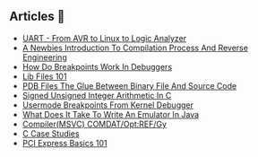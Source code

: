 
## Articles 🌱

- [UART - From AVR to Linux to Logic Analyzer](https://github.com/vineelk1256/Projects/blob/main/articles/UART-From-AVR-to-Linux-to-Logic-Analyzer/Readme.md)
- [A Newbies Introduction To Compilation Process And Reverse Engineering](https://github.com/vineelk1256/Projects/blob/main/articles/a-newbies-introduction-to-compilation-process-and-reverse-engineering/Readme.md)
- [How Do Breakpoints Work In Debuggers](https://github.com/vineelk1256/Projects/blob/main/articles/How-Do-Breakpoints-Work-In-Debuggers/Readme.md)
- [Lib Files 101](https://github.com/vineelk1256/Projects/blob/main/articles/Lib-Files-101/Readme.md)
- [PDB Files The Glue Between Binary File And Source Code](https://github.com/vineelk1256/Projects/blob/main/articles/PDB-Files-The-glue-between-the-binary-file-and-source-code/Readme.md)
- [Signed Unsigned Integer Arithmetic In C](https://github.com/vineelk1256/Projects/blob/main/articles/Signed-Unsigned-Integer-Arithmetic-in-C/Readme.md)
- [Usermode Breakpoints From Kernel Debugger](https://github.com/vineelk1256/Projects/blob/main/articles/Usermode-Breakpoints-From-KD/Readme.md)
- [What Does It Take To Write An Emulator In Java](https://github.com/vineelk1256/Projects/blob/main/articles/What-Does-It-Take-To-Write-An-Emulator-In-Java/Readme.md)
- [Compiler(MSVC) COMDAT/Opt:REF/Gy](https://github.com/vineelk1256/Projects/blob/main/articles/Compiler(MSVC)_COMDAT_OptREF_Gy/Readme.md)
- [C Case Studies](https://github.com/vineelk1256/Projects/blob/main/articles/C-Case-Studies/Readme.md)
- [PCI Express Basics 101](https://github.com/vineelk1256/Projects/blob/main/articles/PCI-Express-Basics-101/Readme.md)

<!--
**vineelk1256/vineelk1256** is a ✨ _special_ ✨ repository because its `README.md` (this file) appears on your GitHub profile.

Here are some ideas to get you started:

- 🔭 I’m currently working on ...
- 🌱 I’m currently learning ...
- 👯 I’m looking to collaborate on ...
- 🤔 I’m looking for help with ...
- 💬 Ask me about ...
- 📫 How to reach me: ...
- 😄 Pronouns: ...
- ⚡ Fun fact: ...
-->
